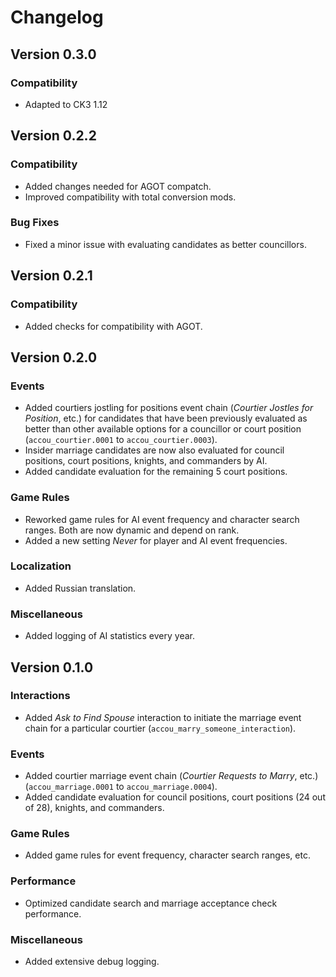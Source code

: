 # Changelog

## Version 0.3.0

### Compatibility

* Adapted to CK3 1.12

## Version 0.2.2

### Compatibility

* Added changes needed for AGOT compatch.
* Improved compatibility with total conversion mods.

### Bug Fixes

* Fixed a minor issue with evaluating candidates as better councillors.

## Version 0.2.1

### Compatibility

* Added checks for compatibility with AGOT.

## Version 0.2.0

### Events

* Added courtiers jostling for positions event chain (*Courtier Jostles for Position*, etc.) for candidates that have been previously evaluated as better than other available options for a councillor or court position (`accou_courtier.0001` to `accou_courtier.0003`).
* Insider marriage candidates are now also evaluated for council positions, court positions, knights, and commanders by AI.
* Added candidate evaluation for the remaining 5 court positions.

### Game Rules

* Reworked game rules for AI event frequency and character search ranges. Both are now dynamic and depend on rank.
* Added a new setting *Never* for player and AI event frequencies.

### Localization

* Added Russian translation.

### Miscellaneous

* Added logging of AI statistics every year.

## Version 0.1.0

### Interactions

* Added *Ask to Find Spouse* interaction to initiate the marriage event chain for a particular courtier (`accou_marry_someone_interaction`).

### Events

* Added courtier marriage event chain (*Courtier Requests to Marry*, etc.) (`accou_marriage.0001` to `accou_marriage.0004`).
* Added candidate evaluation for council positions, court positions (24 out of 28), knights, and commanders.

### Game Rules

* Added game rules for event frequency, character search ranges, etc.

### Performance

* Optimized candidate search and marriage acceptance check performance.

### Miscellaneous

* Added extensive debug logging.
